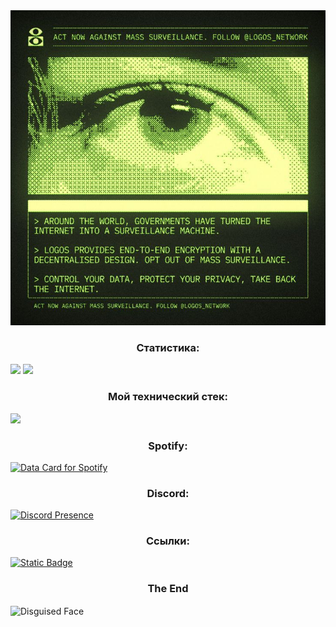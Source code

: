 <img src="static/0d70e590f16d9bd416cf73db4b41adcf.jpg" />
<h3 align="center">Статистика:</h3>
<img height=200 aling="center" src="https://github-readme-stats.vercel.app/api?username=ksan0ks&theme=merko&locale=ru&show_icons=true&border_radius=5.5&">
<img height=200 aling="center" src="https://github-readme-stats.vercel.app/api/top-langs?username=ksan0ks&theme=merko&locale=ru&show_icons=true&border_radius=5.5&size_weight=0.5&count_weight=0.5&langs_count=20">

<h3 align="center">Мой технический стек:</h3>
                                  
<img height=109 aling="center" src="https://skillicons.dev/icons?i=vscode,obsidian,md,materialui,js,html,css,bootstrap"/>

<h3 align="center">Spotify:</h3>

<a href="https://data-card-for-spotify.herokuapp.com/card?user_id=31wl35pghmdlf6nrllhnhebibkwu">
  <img src="https://data-card-for-spotify.herokuapp.com/api/card?user_id=31wl35pghmdlf6nrllhnhebibkwu&show_border=true&hide_top_tracks=true&hide_title=true&limit=10" alt="Data Card for Spotify">
</a>
<h3 align="center">Discord:</h3>

[![Discord Presence](https://lanyard.cnrad.dev/api/1292500999264665656?idleMessage=Hello%20World&hideSpotify=false)](https://discord.com/users/1292500999264665656)

<h3 align="center">Ссылки:</h3>
<a href="https://elemsocial.com/e/BrawlStars"> <img alt="Static Badge" src="https://img.shields.io/badge/elemsocial-lol?style=for-the-badge&color=333&link=https%3A%2F%2Felemsocial.com%2Fe%2FBrawlStars"> </a>


<h3 align="center">The End</h3>

<img align="center" src="https://raw.githubusercontent.com/Tarikul-Islam-Anik/Telegram-Animated-Emojis/main/Smileys/Disguised%20Face.webp" alt="Disguised Face" width="200" height="200" />
